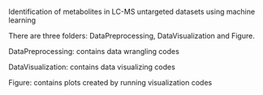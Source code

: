 Identification of metabolites in LC-MS untargeted datasets using machine learning

There are three folders: DataPreprocessing, DataVisualization and Figure.

DataPreprocessing: contains data wrangling codes

DataVisualization: contains data visualizing codes

Figure: contains plots created by running visualization codes

